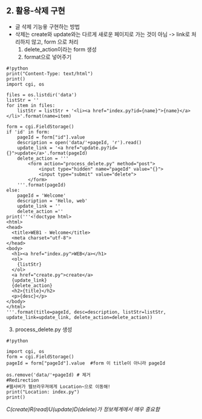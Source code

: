 ## 2. 활용-삭제 구현 <br>
+ 글 삭제 기능읗 구현하는 방법 <br>
+ 삭제는 create와 update와는 다르게 새로운 페이지로 가는 것이 아님 -> link로 처리하지 않고, form 으로 처리 <br>
  1) delete_action이라는 form 생성 <br>
  2) format으로 넣어주기 <br>
```
#!python
print("Content-Type: text/html")
print()
import cgi, os

files = os.listdir('data')
listStr = ''
for item in files:
    listStr = listStr + '<li><a href="index.py?id={name}">{name}</a></li>'.format(name=item)

form = cgi.FieldStorage()
if 'id' in form:
    pageId = form["id"].value
    description = open('data/'+pageId, 'r').read()
    update_link = '<a href="update.py?id={}">update</a>'.format(pageId)
    delete_action = '''
        <form action="process_delete.py" method="post">
            <input type="hidden" name="pageId" value="{}">
            <input type="submit" value="delete">
        </form>
    '''.format(pageId)
else:
    pageId = 'Welcome'
    description = 'Hello, web'
    update_link = ''
    delete_action =''
print('''<!doctype html>
<html>
<head>
  <title>WEB1 - Welcome</title>
  <meta charset="utf-8">
</head>
<body>
  <h1><a href="index.py">WEB</a></h1>
  <ol>
    {listStr}
  </ol>
  <a href="create.py">create</a>
  {update_link}
  {delete_action}
  <h2>{title}</h2>
  <p>{desc}</p>
</body>
</html>
'''.format(title=pageId, desc=description, listStr=listStr, update_link=update_link, delete_action=delete_action))
```
  3) process_delete.py 생성
```
#!python

import cgi, os
form = cgi.FieldStorage()
pageId = form["pageId"].value  #form 이 title이 아니라 pageId

os.remove('data/'+pageId) # 제거
#Redirection
#웹서버가 웹브라우져에게 Location~으로 이동해!
print("Location: index.py")
print()
```
_C(create)R(read)U(update)D(delete)가 정보체계에서 매우 중요함_
